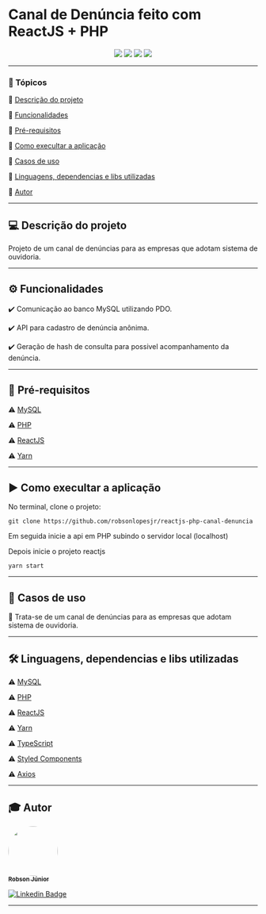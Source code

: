 <h1>Canal de Denúncia feito com ReactJS + PHP</h1>

<p align="center">
  <img src="https://img.shields.io/static/v1?label=typescript&message=language&color=blue&style=for-the-badge&logo=Typescript"/>
  <img src="https://img.shields.io/static/v1?label=php&message=language&color=blue&style=for-the-badge&logo=PHP"/>
  <img src="https://img.shields.io/static/v1?label=reactjs&message=framework&color=blue&style=for-the-badge&logo=REACT"/>
   <img src="http://img.shields.io/static/v1?label=STATUS&message=Contrução&color=red&style=for-the-badge"/>
</p>

---

### 📖 Tópicos

:small_blue_diamond: [Descrição do projeto](#-descrição-do-projeto)

:small_blue_diamond: [Funcionalidades](#-funcionalidades)

:small_blue_diamond: [Pré-requisitos](#-pré-requisitos)

:small_blue_diamond: [Como execultar a aplicação](#-como-execultar-a-aplicação)

:small_blue_diamond: [Casos de uso](#-casos-de-uso)

:small_blue_diamond: [Linguagens, dependencias e libs utilizadas](#-linguagens-dependencias-e-libs-utilizadas)

:small_blue_diamond: [Autor](#-autor)

---

## 💻 Descrição do projeto

<p align="justify">
  Projeto de um canal de denúncias para as empresas que adotam sistema de ouvidoria.
</p>

---

## ⚙️ Funcionalidades

:heavy_check_mark: Comunicação ao banco MySQL utilizando PDO.

:heavy_check_mark: API para cadastro de denúncia anônima.

:heavy_check_mark: Geração de hash de consulta para possivel acompanhamento da denúncia.

---

## 🎯 Pré-requisitos

:warning: [MySQL](https://www.mysql.com/)

:warning: [PHP](https://www.php.net/)

:warning: [ReactJS](https://pt-br.reactjs.org/)

:warning: [Yarn](https://yarnpkg.com/)

---

## ▶️ Como execultar a aplicação

No terminal, clone o projeto:

```
git clone https://github.com/robsonlopesjr/reactjs-php-canal-denuncia
```

Em seguida inicie a api em PHP subindo o servidor local (localhost)

Depois inicie o projeto reactjs

```
yarn start
```
---

## 📌 Casos de uso

💬 Trata-se de um canal de denúncias para as empresas que adotam sistema de ouvidoria.

---

## 🛠 Linguagens, dependencias e libs utilizadas

:warning: [MySQL](https://www.mysql.com/)

:warning: [PHP](https://www.php.net/)

:warning: [ReactJS](https://pt-br.reactjs.org/)

:warning: [Yarn](https://yarnpkg.com/)

:warning: [TypeScript](https://www.typescriptlang.org/)

:warning: [Styled Components](https://styled-components.com/)

:warning: [Axios](https://axios-http.com/)

---

## 🎓 Autor

<a href="https://www.instagram.com/robson.junior.184/">
 <img style="border-radius: 50%;" src="https://avatars3.githubusercontent.com/u/69487360?s=400&u=7956928a6764b5ab125fccfa6350c58e3414e2ff&v=4" width="100px;" alt=""/>
 <br />
 <sub><b>Robson Júnior</b></sub></a>
 <br />

[![Linkedin Badge](https://img.shields.io/badge/LinkedIn-Robson-blue?style=flat-square&logo=Linkedin&logoColor=white&link=https://www.linkedin.com/in/robsonlopesjr)](https://www.linkedin.com/in/robsonlopesjr)

---
